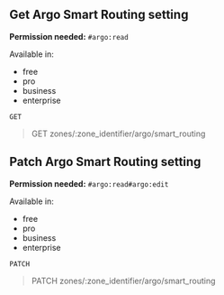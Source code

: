 ## Get Argo Smart Routing setting

**Permission needed:** `#argo:read`

Available in:

* free
* pro
* business
* enterprise

`GET` 

> GET zones/:zone_identifier/argo/smart_routing


## Patch Argo Smart Routing setting

**Permission needed:** `#argo:read#argo:edit`

Available in:

* free
* pro
* business
* enterprise

`PATCH` 

> PATCH zones/:zone_identifier/argo/smart_routing
